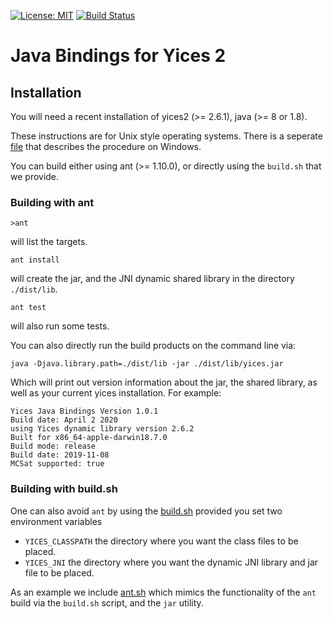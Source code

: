 [![License: MIT](https://img.shields.io/badge/License-MIT-blueviolet.svg)](https://opensource.org/licenses/MIT)
[![Build Status](https://travis-ci.com/SRI-CSL/yices2_java_bindings.svg?token=77vj4Wxx3rNcgSb3dqRC&branch=master)](https://travis-ci.com/SRI-CSL/yices2_java_bindings)

#  Java Bindings for Yices 2

## Installation

You will need a recent installation of yices2 (>= 2.6.1), java (>= 8 or 1.8).

These instructions are for Unix style operating systems. There is a seperate
[file](https://github.com/SRI-CSL/yices2_java_bindings/blob/master/WindowsInstructions.md)
that describes the procedure on Windows.

You can build either using ant (>= 1.10.0), or directly using the `build.sh` that
we provide.

### Building with ant

```
>ant
```
will list the targets.
```
ant install
```
will create the jar, and the JNI dynamic shared library in the
directory `./dist/lib`.
```
ant test
```
will also run some tests.

You can also directly run the build products on the command line via:
```
java -Djava.library.path=./dist/lib -jar ./dist/lib/yices.jar

```
Which will print out version information about the jar, the shared library, as
well as your current yices installation. For example:
```
Yices Java Bindings Version 1.0.1
Build date: April 2 2020
using Yices dynamic library version 2.6.2
Built for x86_64-apple-darwin18.7.0
Build mode: release
Build date: 2019-11-08
MCSat supported: true
```

### Building with build.sh

One can also avoid `ant` by using the [build.sh](https://github.com/SRI-CSL/yices2_java_bindings/blob/master/build.sh)
provided you set two environment variables

* `YICES_CLASSPATH`  the directory where you want the class files to be placed.
* `YICES_JNI` the directory where you want the dynamic JNI library and jar file to be placed.

As an example we include [ant.sh](https://github.com/SRI-CSL/yices2_java_bindings/blob/master/ant.sh)
which mimics the functionality of the `ant` build via the `build.sh` script, and the `jar` utility.

